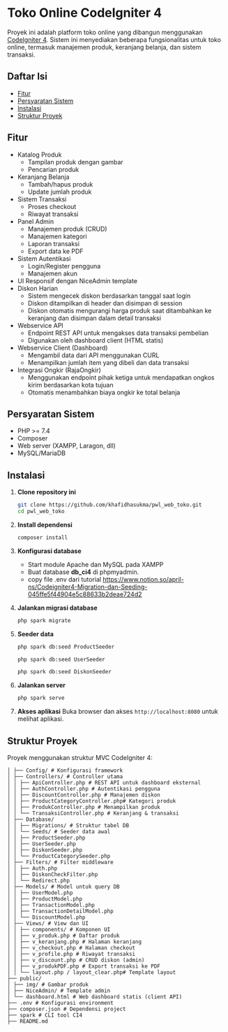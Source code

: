 # Toko Online CodeIgniter 4

Proyek ini adalah platform toko online yang dibangun menggunakan [CodeIgniter 4](https://codeigniter.com/). Sistem ini menyediakan beberapa fungsionalitas untuk toko online, termasuk manajemen produk, keranjang belanja, dan sistem transaksi.

## Daftar Isi

- [Fitur](#fitur)
- [Persyaratan Sistem](#persyaratan-sistem)
- [Instalasi](#instalasi)
- [Struktur Proyek](#struktur-proyek)

## Fitur

- Katalog Produk
  - Tampilan produk dengan gambar
  - Pencarian produk
- Keranjang Belanja
  - Tambah/hapus produk
  - Update jumlah produk
- Sistem Transaksi
  - Proses checkout
  - Riwayat transaksi
- Panel Admin
  - Manajemen produk (CRUD)
  - Manajemen kategori
  - Laporan transaksi
  - Export data ke PDF
- Sistem Autentikasi
  - Login/Register pengguna
  - Manajemen akun
- UI Responsif dengan NiceAdmin template
- Diskon Harian
  - Sistem mengecek diskon berdasarkan tanggal saat login
  - Diskon ditampilkan di header dan disimpan di session
  - Diskon otomatis mengurangi harga produk saat ditambahkan ke keranjang dan disimpan dalam detail transaksi
- Webservice API
  - Endpoint REST API untuk mengakses data transaksi pembelian
  - Digunakan oleh dashboard client (HTML statis)
- Webservice Client (Dashboard)
  - Mengambil data dari API menggunakan CURL
  - Menampilkan jumlah item yang dibeli dan data transaksi
- Integrasi Ongkir (RajaOngkir)
  - Menggunakan endpoint pihak ketiga untuk mendapatkan ongkos kirim berdasarkan kota tujuan
  - Otomatis menambahkan biaya ongkir ke total belanja

## Persyaratan Sistem

- PHP >= 7.4
- Composer
- Web server (XAMPP, Laragon, dll)
- MySQL/MariaDB

## Instalasi

1. **Clone repository ini**
   ```bash
   git clone https://github.com/khafidhasukma/pwl_web_toko.git
   cd pwl_web_toko
   ```
2. **Install dependensi**
   ```bash
   composer install
   ```
3. **Konfigurasi database**

   - Start module Apache dan MySQL pada XAMPP
   - Buat database **db_ci4** di phpmyadmin.
   - copy file .env dari tutorial https://www.notion.so/april-ns/Codeigniter4-Migration-dan-Seeding-045ffe5f44904e5c88633b2deae724d2

4. **Jalankan migrasi database**
   ```bash
   php spark migrate
   ```
5. **Seeder data**
   ```bash
   php spark db:seed ProductSeeder
   ```
   ```bash
   php spark db:seed UserSeeder
   ```
   ```bash
   php spark db:seed DiskonSeeder
   ```
6. **Jalankan server**
   ```bash
   php spark serve
   ```
7. **Akses aplikasi**
   Buka browser dan akses `http://localhost:8080` untuk melihat aplikasi.

## Struktur Proyek

Proyek menggunakan struktur MVC CodeIgniter 4:

```├── app/
│ ├── Config/ # Konfigurasi framework
│ ├── Controllers/ # Controller utama
│ │ ├── ApiController.php # REST API untuk dashboard eksternal
│ │ ├── AuthController.php # Autentikasi pengguna
│ │ ├── DiscountController.php # Manajemen diskon
│ │ ├── ProductCategoryController.php# Kategori produk
│ │ ├── ProdukController.php # Menampilkan produk
│ │ └── TransaksiController.php # Keranjang & transaksi
│ ├── Database/
│ │ ├── Migrations/ # Struktur tabel DB
│ │ └── Seeds/ # Seeder data awal
│ │ ├── ProductSeeder.php
│ │ ├── UserSeeder.php
│ │ ├── DiskonSeeder.php
│ │ └── ProductCategorySeeder.php
│ ├── Filters/ # Filter middleware
│ │ ├── Auth.php
│ │ ├── DiskonCheckFilter.php
│ │ └── Redirect.php
│ ├── Models/ # Model untuk query DB
│ │ ├── UserModel.php
│ │ ├── ProductModel.php
│ │ ├── TransactionModel.php
│ │ ├── TransactionDetailModel.php
│ │ └── DiscountModel.php
│ ├── Views/ # View dan UI
│ │ ├── components/ # Komponen UI
│ │ ├── v_produk.php # Daftar produk
│ │ ├── v_keranjang.php # Halaman keranjang
│ │ ├── v_checkout.php # Halaman checkout
│ │ ├── v_profile.php # Riwayat transaksi
│ │ ├── v_discount.php # CRUD diskon (admin)
│ │ ├── v_produkPDF.php # Export transaksi ke PDF
│ │ └── layout.php / layout_clear.php# Template layout
├── public/
│ ├── img/ # Gambar produk
│ ├── NiceAdmin/ # Template admin
│ └── dashboard.html # Web dashboard statis (client API)
├── .env # Konfigurasi environment
├── composer.json # Dependensi project
├── spark # CLI tool CI4
├── README.md
```
